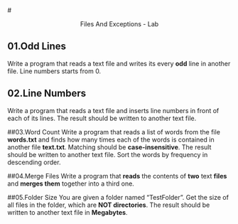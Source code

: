 #<p align="center"> Files And Exceptions - Lab <p>

## 01.Odd Lines
Write a program that reads a text file and writes its every **odd** line in another file. Line numbers starts from 0. 

## 02.Line Numbers
Write a program that reads a text file and inserts line numbers in front of each of its lines. The result should be written to another text file. 

##03.Word Count
Write a program that reads a list of words from the file **words.txt** and finds how many times each of the words is contained in another file **text.txt**. Matching should be **case-insensitive**.
The result should be written to another text file. Sort the words by frequency in descending order. 

##04.Merge Files
Write a program that **reads** the contents of **two** text **files** and **merges them** together into a third one.

##05.Folder Size
You are given a folder named “TestFolder”. Get the size of all files in the folder, which are **NOT directories**. The result should be written to another text file in **Megabytes**.
